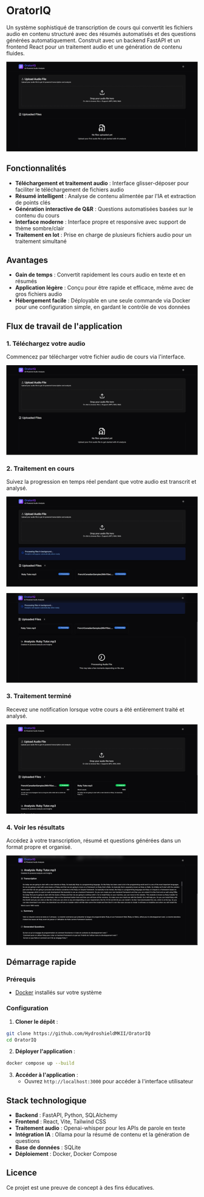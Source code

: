 # OratorIQ

Un système sophistiqué de transcription de cours qui convertit les fichiers audio en contenu structuré avec des résumés automatisés et des questions générées automatiquement. Construit avec un backend FastAPI et un frontend React pour un traitement audio et une génération de contenu fluides.

![Aperçu de l'application](assets/menu.png)

## Fonctionnalités

- **Téléchargement et traitement audio** : Interface glisser-déposer pour faciliter le téléchargement de fichiers audio
- **Résumé intelligent** : Analyse de contenu alimentée par l'IA et extraction de points clés
- **Génération interactive de Q&R** : Questions automatisées basées sur le contenu du cours
- **Interface moderne** : Interface propre et responsive avec support de thème sombre/clair
- **Traitement en lot** : Prise en charge de plusieurs fichiers audio pour un traitement simultané

## Avantages

- **Gain de temps** : Convertit rapidement les cours audio en texte et en résumés
- **Application légère** : Conçu pour être rapide et efficace, même avec de gros fichiers audio
- **Hébergement facile** : Déployable en une seule commande via Docker pour une configuration simple, en gardant le contrôle de vos données

## Flux de travail de l'application

### 1. Téléchargez votre audio
Commencez par télécharger votre fichier audio de cours via l'interface.

![Interface principale](assets/menu.png)

### 2. Traitement en cours
Suivez la progression en temps réel pendant que votre audio est transcrit et analysé.

![Vue de traitement](assets/process.png)

![Vue de traitement étendue](assets/process_expended.png)

### 3. Traitement terminé
Recevez une notification lorsque votre cours a été entièrement traité et analysé.

![Traitement terminé](assets/done.png)

### 4. Voir les résultats
Accédez à votre transcription, résumé et questions générées dans un format propre et organisé.

![Tableau de bord des résultats](assets/result.png)

## Démarrage rapide

### Prérequis
- [Docker](https://docs.docker.com/engine/install/) installés sur votre système

### Configuration

1. **Cloner le dépôt** :
```bash
git clone https://github.com/HydroshieldMKII/OratorIQ
cd OratorIQ
```

2. **Déployer l'application** :
```bash
docker compose up --build
```

3. **Accéder à l'application** :
    - Ouvrez `http://localhost:3000` pour accéder à l'interface utilisateur

## Stack technologique

- **Backend** : FastAPI, Python, SQLAlchemy
- **Frontend** : React, Vite, Tailwind CSS
- **Traitement audio** : Openai-whisper pour les APIs de parole en texte
- **Intégration IA** : Ollama pour la résumé de contenu et la génération de questions
- **Base de données** : SQLite
- **Déploiement** : Docker, Docker Compose

## Licence

Ce projet est une preuve de concept à des fins éducatives.

